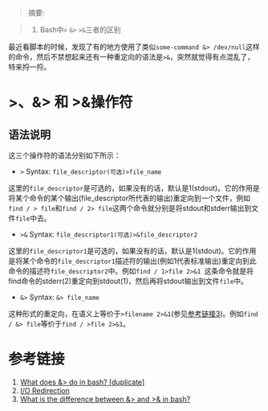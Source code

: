 

> 摘要:

> 1. Bash中`>` `&>` `>&`三者的区别

<!--more-->

最近看脚本的时候，发现了有的地方使用了类似`some-command &> /dev/null`这样的命令，然后不禁想起来还有一种重定向的语法是`>&`，突然就觉得有点混乱了，特来捋一捋。

#  >、&> 和 >&操作符

## 语法说明

这三个操作符的语法分别如下所示：

+ `>` Syntax: `file_descriptor(可选)>file_name`

这里的`file_descriptor`是可选的，如果没有的话，默认是1(stdout)。它的作用是将某个命令的某个输出(file_descriptor所代表的输出)重定向到一个文件，例如`find / > file`和`find / 2> file`这两个命令就分别是将stdout和stderr输出到文件`file`中去。

+ `>&` Syntax: `file_descriptor1(可选)>&file_descriptor2`

这里的`file_descriptor1`是可选的，如果没有的话，默认是1(stdout)。它的作用是将某个命令的`file_descriptor1`描述符的输出(例如1代表标准输出)重定向到此命令的描述符`file_descriptor2`中。例如`find / 1>file 2>&1 `这条命令就是将find命令的stderr(2)重定向到stdout(1)，然后再将stdout输出到文件`file`中。

+ `&>` Syntax: `&> file_name`

这种形式的重定向，在语义上等价于`>filename 2>&1`(参见[参考链接3](https://superuser.com/questions/335396/what-is-the-difference-between-and-in-bash))。例如`find / &> file`等价于`find / >file 2>&1`。

# 参考链接

1. [What does &> do in bash? [duplicate]](http://stackoverflow.com/questions/24793069/what-does-do-in-bash/24793436#24793436)
2. [I/O Redirection](http://www.tldp.org/LDP/abs/html/io-redirection.html)
3. [What is the difference between &> and >& in bash?](https://superuser.com/questions/335396/what-is-the-difference-between-and-in-bash)
